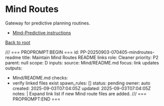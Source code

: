 # Mind Routes

Gateway for predictive planning routines.

- [Mind-Predictive instructions](Mind-Predictive.txt)

[Back to root](../INDEX.md)

/// === PROPROMPT:BEGIN ===
id: PP-20250903-070405-mindroutes-readme
title: Maintain Mind Routes README links
role: Cleaner
priority: P2
parent: null
scope: D
inputs:
  source: Mind/README.md
  focus: link updates
outputs:
  - Mind/README.md
checks:
  - verify linked files exist
spawn_rules: []
status: pending
owner: auto
created: 2025-09-03T07:04:05Z
updated: 2025-09-03T07:04:05Z
notes: |
  Expand link list if new Mind route files are added.
/// === PROPROMPT:END ===
